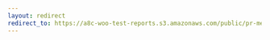 ```yaml
---
layout: redirect
redirect_to: https://a8c-woo-test-reports.s3.amazonaws.com/public/pr-merge/38314/api/index.html
---
```

